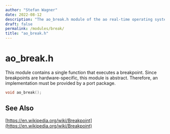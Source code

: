 ```yaml
---
author: "Stefan Wagner"
date: 2022-08-12
description: "The ao_break.h module of the ao real-time operating system."
draft: false
permalink: /modules/break/
title: "ao_break.h"
---
```


# ao_break.h

This module contains a single function that executes a breakpoint. Since breakpoints are hardware-specific, this module is abstract. Therefore, an implementation must be provided by a port package.

```c
void ao_break();
```

## See Also

[https://en.wikipedia.org/wiki/Breakpoint](https://en.wikipedia.org/wiki/Breakpoint)
